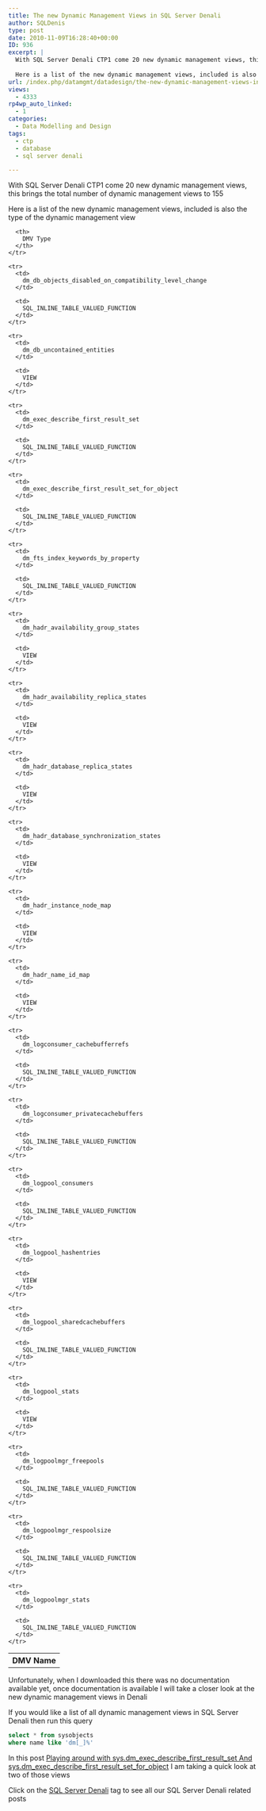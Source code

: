 ```yaml
---
title: The new Dynamic Management Views in SQL Server Denali
author: SQLDenis
type: post
date: 2010-11-09T16:28:40+00:00
ID: 936
excerpt: |
  With SQL Server Denali CTP1 come 20 new dynamic management views, this brings the total number of dynamic management views to 155
  
  Here is a list of the new dynamic management views, included is also the type of the dynamic management view&hellip;
url: /index.php/datamgmt/datadesign/the-new-dynamic-management-views-in-sql/
views:
  - 4333
rp4wp_auto_linked:
  - 1
categories:
  - Data Modelling and Design
tags:
  - ctp
  - database
  - sql server denali

---
```

With SQL Server Denali CTP1 come 20 new dynamic management views, this brings the total number of dynamic management views to 155

Here is a list of the new dynamic management views, included is also the type of the dynamic management view

<div class="tables">
  <table>
    <tr>
      <th>
        DMV Name
      </th>
      
      <th>
        DMV Type
      </th>
    </tr>
    
    <tr>
      <td>
        dm_db_objects_disabled_on_compatibility_level_change
      </td>
      
      <td>
        SQL_INLINE_TABLE_VALUED_FUNCTION
      </td>
    </tr>
    
    <tr>
      <td>
        dm_db_uncontained_entities
      </td>
      
      <td>
        VIEW
      </td>
    </tr>
    
    <tr>
      <td>
        dm_exec_describe_first_result_set
      </td>
      
      <td>
        SQL_INLINE_TABLE_VALUED_FUNCTION
      </td>
    </tr>
    
    <tr>
      <td>
        dm_exec_describe_first_result_set_for_object
      </td>
      
      <td>
        SQL_INLINE_TABLE_VALUED_FUNCTION
      </td>
    </tr>
    
    <tr>
      <td>
        dm_fts_index_keywords_by_property
      </td>
      
      <td>
        SQL_INLINE_TABLE_VALUED_FUNCTION
      </td>
    </tr>
    
    <tr>
      <td>
        dm_hadr_availability_group_states
      </td>
      
      <td>
        VIEW
      </td>
    </tr>
    
    <tr>
      <td>
        dm_hadr_availability_replica_states
      </td>
      
      <td>
        VIEW
      </td>
    </tr>
    
    <tr>
      <td>
        dm_hadr_database_replica_states
      </td>
      
      <td>
        VIEW
      </td>
    </tr>
    
    <tr>
      <td>
        dm_hadr_database_synchronization_states
      </td>
      
      <td>
        VIEW
      </td>
    </tr>
    
    <tr>
      <td>
        dm_hadr_instance_node_map
      </td>
      
      <td>
        VIEW
      </td>
    </tr>
    
    <tr>
      <td>
        dm_hadr_name_id_map
      </td>
      
      <td>
        VIEW
      </td>
    </tr>
    
    <tr>
      <td>
        dm_logconsumer_cachebufferrefs
      </td>
      
      <td>
        SQL_INLINE_TABLE_VALUED_FUNCTION
      </td>
    </tr>
    
    <tr>
      <td>
        dm_logconsumer_privatecachebuffers
      </td>
      
      <td>
        SQL_INLINE_TABLE_VALUED_FUNCTION
      </td>
    </tr>
    
    <tr>
      <td>
        dm_logpool_consumers
      </td>
      
      <td>
        SQL_INLINE_TABLE_VALUED_FUNCTION
      </td>
    </tr>
    
    <tr>
      <td>
        dm_logpool_hashentries
      </td>
      
      <td>
        VIEW
      </td>
    </tr>
    
    <tr>
      <td>
        dm_logpool_sharedcachebuffers
      </td>
      
      <td>
        SQL_INLINE_TABLE_VALUED_FUNCTION
      </td>
    </tr>
    
    <tr>
      <td>
        dm_logpool_stats
      </td>
      
      <td>
        VIEW
      </td>
    </tr>
    
    <tr>
      <td>
        dm_logpoolmgr_freepools
      </td>
      
      <td>
        SQL_INLINE_TABLE_VALUED_FUNCTION
      </td>
    </tr>
    
    <tr>
      <td>
        dm_logpoolmgr_respoolsize
      </td>
      
      <td>
        SQL_INLINE_TABLE_VALUED_FUNCTION
      </td>
    </tr>
    
    <tr>
      <td>
        dm_logpoolmgr_stats
      </td>
      
      <td>
        SQL_INLINE_TABLE_VALUED_FUNCTION
      </td>
    </tr>
  </table>
</div>

Unfortunately, when I downloaded this there was no documentation available yet, once documentation is available I will take a closer look at the new dynamic management views in Denali

If you would like a list of all dynamic management views in SQL Server Denali then run this query

```sql
select * from sysobjects
where name like 'dm[_]%'
```

In this post [Playing around with sys.dm\_exec\_describe\_first\_result\_set And sys.dm\_exec\_describe\_first\_result\_set\_for\_object][1] I am taking a quick look at two of those views

Click on the [SQL Server Denali][2] tag to see all our SQL Server Denali related posts

 [1]: /index.php/DataMgmt/DBProgramming/MSSQLServer/playing-around-with-sys-dm_exec_describe
 [2]: /index.php/All/sql+server+denali: